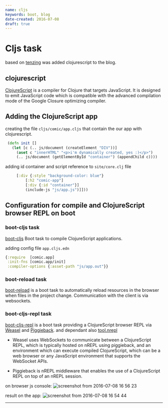 ```yaml
---
name: cljs
keywords: boot, blog
date-created: 2016-07-08
draft: true
---
```


# Cljs task

based on [tenzing](https://github.com/martinklepsch/tenzing) was added clojurescript to the blog.


## clojurescript

[ClojureScript](https://github.com/clojure/clojurescript)
is a compiler for Clojure that targets JavaScript. It is designed to emit JavaScript code which is compatible with the advanced compilation mode of the Google Closure optimizing compiler.



## Adding the ClojureScript app


creating the file `cljs/comic/app.cljs` that contain the our app with clojurescript.
```clojure
 (defn init []
   (let [c (.. js/document (createElement "DIV"))]
     (aset c "innerHTML" "<p>i'm dynamically created, yes :)</p>")
     (.. js/document (getElementById "container") (appendChild c))))
```


adding id container and script reference to `site/core.clj` file
```clojure
     [:div {:style "background-color: blue"}
         [:h2 "comic-app"]
         [:div {:id "container"}]
         (include-js "js/app.js")]]))
```


## Configuration for compile and ClojureScript browser REPL on boot


### boot-cljs task

[boot-cljs](https://github.com/adzerk-oss/boot-cljs)
 Boot task to compile ClojureScript applications.

adding config file `app.cljs.edn`
```clojure
{:require  [comic.app]
 :init-fns [comic.app/init]
 :compiler-options {:asset-path "js/app.out"}}
```

### boot-reload task

[boot-reload](https://github.com/adzerk-oss/boot-reload) is a boot task to automatically reload resources in the browser when files in the project change. Communication with the client is via websockets.

### boot-cljs-repl task
[boot-cljs-repl](https://github.com/adzerk-oss/boot-cljs-repl) is a boot task providing a ClojureScript browser REPL via [Weasel](https://github.com/tomjakubowski/weasel) and [Piggieback](https://github.com/cemerick/piggieback).
and dependant also [tool.nrepl](https://github.com/clojure/tools.nrepl)

- Weasel uses WebSockets to communicate between a ClojureScript REPL, which is typically hosted on nREPL using piggieback, and an environment which can execute compiled ClojureScript, which can be a web browser or any JavaScript environment that supports the WebSocket APIs.

- Piggieback is nREPL middleware that enables the use of a ClojureScript REPL on top of an nREPL session.

on browser js console:
![screenshot from 2016-07-08 16 56 23](https://cloud.githubusercontent.com/assets/3462917/16707698/34038524-45d8-11e6-9daf-b0858d2da7d6.png)


result on the app:
  ![screenshot from 2016-07-08 16 54 44](https://cloud.githubusercontent.com/assets/3462917/16707673/3628fb28-45d7-11e6-9917-7ceb091a3060.png)

___
